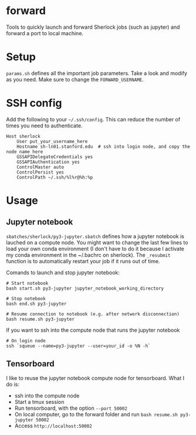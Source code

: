 # forward
Tools to quickly launch and forward Sherlock jobs (such as jupyter) and forward a port to local machine.

# Setup
`params.sh` defines all the important job parameters. Take a look and modify as you need.
Make sure to change the `FORWARD_USERNAME`.

# SSH config
Add the following to your `~/.ssh/config`. This can reduce the number of times you need to authenticate.
```
Host sherlock
    User put_your_username_here
    Hostname sh-ln01.stanford.edu  # ssh into login node, and copy the node name here 
    GSSAPIDelegateCredentials yes
    GSSAPIAuthentication yes
    ControlMaster auto
    ControlPersist yes
    ControlPath ~/.ssh/%l%r@%h:%p
```

# Usage
## Jupyter notebook
`sbatches/sherlock/py3-jupyter.sbatch` defines how a jupyter notebook is lauched on a compute node. You might want to change the last few lines to load your own conda environment (I don't have to do it because I activate my conda environment in the ~/.bachrc on sherlock). The `_resubmit` function is to automatically restart your job if it runs out of time.

Comands to launch and stop jupyter notebook:
```
# Start notebook
bash start.sh py3-jupyter jupyter_notebook_working_directory

# Stop notebook
bash end.sh py3-jupyter

# Resume connection to notebook (e.g. after network disconnection)
bash resume.sh py3-jupyter
```

If you want to ssh into the compute node that runs the jupyter notebook
```
# On login node
ssh `squeue --name=py3-jupyter --user=your_id -o %N -h`
```

## Tensorboard
I like to reuse the jupyter notebook compute node for tensorboard. What I do is:
- ssh into the compute node
- Start a tmux session
- Run tensorboard, with the option `--port 50002`
- On local computer, go to the forward folder and run `bash resume.sh py3-jupyter 50002`
- Access `http://localhost:50002`

